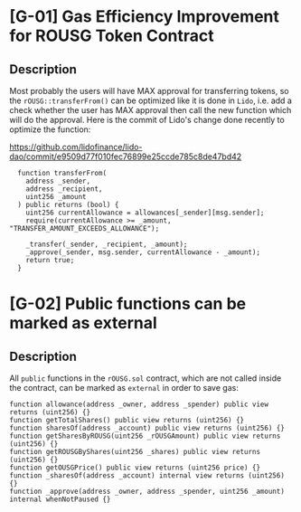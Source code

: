# [G-01] Gas Efficiency Improvement for ROUSG Token Contract

## Description

Most probably the users will have MAX approval for transferring tokens, so the `rOUSG::transferFrom()` can be optimized like it is done in `Lido`, i.e. add a check whether the user has MAX approval then call the new function which will do the approval. Here is the commit of Lido's change done recently to optimize the function:

https://github.com/lidofinance/lido-dao/commit/e9509d77f010fec76899e25ccde785c8de47bd42

```solidity
  function transferFrom(
    address _sender,
    address _recipient,
    uint256 _amount
  ) public returns (bool) {
    uint256 currentAllowance = allowances[_sender][msg.sender];
    require(currentAllowance >= _amount, "TRANSFER_AMOUNT_EXCEEDS_ALLOWANCE");

    _transfer(_sender, _recipient, _amount);
    _approve(_sender, msg.sender, currentAllowance - _amount);
    return true;
  }
```

# [G-02] Public functions can be marked as external

## Description

All `public` functions in the `rOUSG.sol` contract, which are not called inside the contract, can be marked as `external` in order to save gas:

```solidity
function allowance(address _owner, address _spender) public view returns (uint256) {}
function getTotalShares() public view returns (uint256) {}
function sharesOf(address _account) public view returns (uint256) {}
function getSharesByROUSG(uint256 _rOUSGAmount) public view returns (uint256) {}
function getROUSGByShares(uint256 _shares) public view returns (uint256) {}
function getOUSGPrice() public view returns (uint256 price) {}
function _sharesOf(address _account) internal view returns (uint256) {}
function _approve(address _owner, address _spender, uint256 _amount) internal whenNotPaused {}
```

